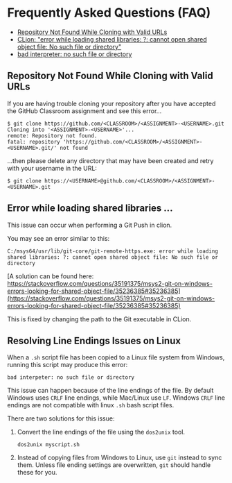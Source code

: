 # Frequently Asked Questions (FAQ)

- [Repository Not Found While Cloning with Valid URLs](#repo-not-found)
- [CLion: "error while loading shared libraries: ?: cannot open shared object file: No such file or directory"](#msys)
- [bad interpreter: no such file or directory](#line-endings)

## Repository Not Found While Cloning with Valid URLs<a name="repo-not-found" />

If you are having trouble cloning your repository after you have accepted the
GitHub Classroom assignment and see this error...

```
$ git clone https://github.com/<CLASSROOM>/<ASSIGNMENT>-<USERNAME>.git
Cloning into '<ASSIGNMENT>-<USERNAME>'...
remote: Repository not found.
fatal: repository 'https://github.com/<CLASSROOM>/<ASSIGNMENT>-<USERNAME>.git/' not found
```

...then please delete any directory that may have been created and retry with
your username in the URL:

```
$ git clone https://<USERNAME>@github.com/<CLASSROOM>/<ASSIGNMENT>-<USERNAME>.git
```

## Error while loading shared libraries ... <a name="msys">

This issue can occur when performing a Git Push in clion.

You may see an error similar to this:

```
C:/msys64/usr/lib/git-core/git-remote-https.exe: error while loading shared libraries: ?: cannot open shared object file: No such file or directory
```

[A solution can be found here: https://stackoverflow.com/questions/35191375/msys2-git-on-windows-errors-looking-for-shared-object-file/35236385#35236385](https://stackoverflow.com/questions/35191375/msys2-git-on-windows-errors-looking-for-shared-object-file/35236385#35236385)

This is fixed by changing the path to the Git executable in CLion.

## Resolving Line Endings Issues on Linux<a name="line-endings" />

When a `.sh` script file has been copied to a Linux file system
from Windows, running this script may produce this error:

```
bad interpeter: no such file or directory
```

This issue can happen because of the line endings of the file.
By default Windows uses `CRLF` line endings, while Mac/Linux use `LF`.
Windows `CRLF` line endings are not compatible with linux `.sh` bash script files.

There are two solutions for this issue:
1. Convert the line endings of the file using the `dos2unix` tool.
    ```console
    dos2unix myscript.sh
    ```
2. Instead of copying files from Windows to Linux, use `git` instead to sync them. Unless file ending settings are overwritten, `git` should handle these for you.